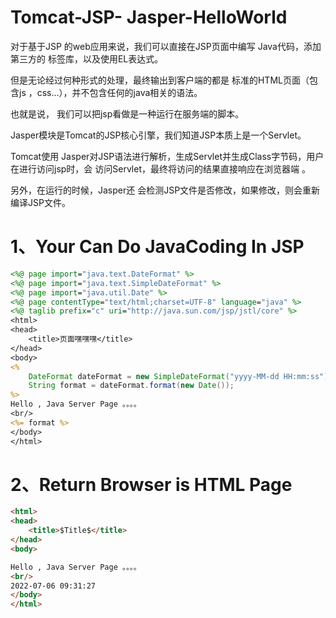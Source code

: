 # Tomcat-JSP- Jasper-HelloWorld

对于基于JSP 的web应用来说，我们可以直接在JSP页面中编写 Java代码，添加第三方的 标签库，以及使用EL表达式。

但是无论经过何种形式的处理，最终输出到客户端的都是 标准的HTML页面（包含js ，css...），并不包含任何的java相关的语法。 

也就是说， 我们可以把jsp看做是一种运行在服务端的脚本。



Jasper模块是Tomcat的JSP核心引擎，我们知道JSP本质上是一个Servlet。

Tomcat使用 Jasper对JSP语法进行解析，生成Servlet并生成Class字节码，用户在进行访问jsp时，会 访问Servlet，最终将访问的结果直接响应在浏览器端 。

另外，在运行的时候，Jasper还 会检测JSP文件是否修改，如果修改，则会重新编译JSP文件。



# 1、Your Can Do JavaCoding In JSP

```jsp
<%@ page import="java.text.DateFormat" %>
<%@ page import="java.text.SimpleDateFormat" %>
<%@ page import="java.util.Date" %>
<%@ page contentType="text/html;charset=UTF-8" language="java" %>
<%@ taglib prefix="c" uri="http://java.sun.com/jsp/jstl/core" %>
<html>
<head>
    <title>页面嘿嘿嘿</title>
</head>
<body>
<%
    DateFormat dateFormat = new SimpleDateFormat("yyyy‐MM‐dd HH:mm:ss");
    String format = dateFormat.format(new Date());
%>
Hello , Java Server Page 。。。。
<br/>
<%= format %>
</body>
</html>
```

# 2、Return Browser is HTML Page

```html
<html>
<head>
    <title>$Title$</title>
</head>
<body>

Hello , Java Server Page 。。。。
<br/>
2022‐07‐06 09:31:27
</body>
</html>
```


